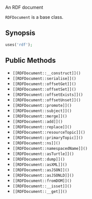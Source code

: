 An RDF document

`RDFDocument` is a base class.

## Synopsis

```php
uses('rdf');
```

## Public Methods

* `[[RDFDocument::__construct]]()`
* `[[RDFDocument::serialise]]()`
* `[[RDFDocument::offsetGet]]()`
* `[[RDFDocument::offsetSet]]()`
* `[[RDFDocument::offsetExists]]()`
* `[[RDFDocument::offsetUnset]]()`
* `[[RDFDocument::promote]]()`
* `[[RDFDocument::subject]]()`
* `[[RDFDocument::merge]]()`
* `[[RDFDocument::add]]()`
* `[[RDFDocument::replace]]()`
* `[[RDFDocument::resourceTopic]]()`
* `[[RDFDocument::primaryTopic]]()`
* `[[RDFDocument::ns]]()`
* `[[RDFDocument::namespacedName]]()`
* `[[RDFDocument::asTurtle]]()`
* `[[RDFDocument::dump]]()`
* `[[RDFDocument::asXML]]()`
* `[[RDFDocument::asJSON]]()`
* `[[RDFDocument::asJSONLD]]()`
* `[[RDFDocument::fromDOM]]()`
* `[[RDFDocument::__isset]]()`
* `[[RDFDocument::__get]]()`

